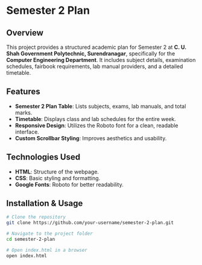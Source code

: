 # Semester 2 Plan

## Overview

This project provides a structured academic plan for Semester 2 at **C. U. Shah Government Polytechnic, Surendranagar**, specifically for the **Computer Engineering Department**. It includes subject details, examination schedules, fairbook requirements, lab manual providers, and a detailed timetable.

## Features

- **Semester 2 Plan Table**: Lists subjects, exams, lab manuals, and total marks.
- **Timetable**: Displays class and lab schedules for the entire week.
- **Responsive Design**: Utilizes the Roboto font for a clean, readable interface.
- **Custom Scrollbar Styling**: Improves aesthetics and usability.

## Technologies Used

- **HTML**: Structure of the webpage.
- **CSS**: Basic styling and formatting.
- **Google Fonts**: Roboto for better readability.

## Installation & Usage

```bash
# Clone the repository
git clone https://github.com/your-username/semester-2-plan.git

# Navigate to the project folder
cd semester-2-plan

# Open index.html in a browser
open index.html
```
